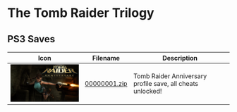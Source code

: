 # The Tomb Raider Trilogy

## PS3 Saves

| Icon | Filename | Description |
|------|----------|-------------|
| ![The Tomb Raider Trilogy](ICON0.PNG) | [00000001.zip](00000001.zip) | Tomb Raider Anniversary profile save, all cheats unlocked! |
